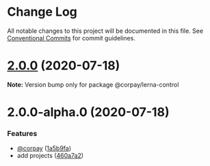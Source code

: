 # Change Log

All notable changes to this project will be documented in this file.
See [Conventional Commits](https://conventionalcommits.org) for commit guidelines.

# [2.0.0](https://github.com/ashimjk/ng-lerna/compare/v2.0.0-alpha.0...v2.0.0) (2020-07-18)

**Note:** Version bump only for package @corpay/lerna-control





# 2.0.0-alpha.0 (2020-07-18)


### Features

* [@corpay](https://github.com/corpay) ([1a5b9fa](https://github.com/ashimjk/ng-lerna/commit/1a5b9fadca6d8d5ad4a68fd0ab9b6b7399ea88df))
* add projects ([460a7a2](https://github.com/ashimjk/ng-lerna/commit/460a7a250c76ca86737568d96f6448b4e06e0537))
